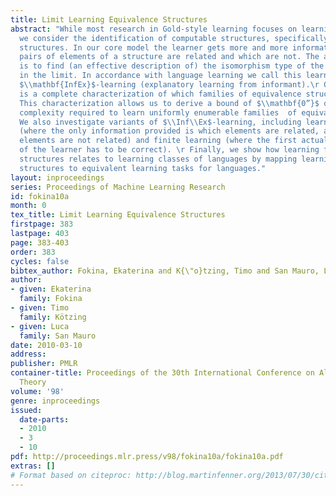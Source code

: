 ```yaml
---
title: Limit Learning Equivalence Structures
abstract: "While most research in Gold-style learning focuses on learning formal languages,
  we consider the identification of computable structures, specifically equivalence
  structures. In our core model the learner gets more and more information about which
  pairs of elements of a structure are related and which are not. The aim of the learner
  is to find (an effective description of) the isomorphism type of the structure presented
  in the limit. In accordance with language learning we call this learning criterion
  $\\mathbf{InfEx}$-learning (explanatory learning from informant).\r Our main contribution
  is a complete characterization of which families of equivalence structures are  $\\mathbf{InfEx}$-learnable.
  This characterization allows us to derive a bound of $\\mathbf{0”}$ on the computational
  complexity required to learn uniformly enumerable families  of equivalence structures.
  We also investigate variants of $\\Inf\\Ex$-learning, including learning from text
  (where the only information provided is which elements are related, and not which
  elements are not related) and finite learning (where the first actual conjecture
  of the learner has to be correct). \r Finally, we show how learning families of
  structures relates to learning classes of languages by mapping learning tasks for
  structures to equivalent learning tasks for languages."
layout: inproceedings
series: Proceedings of Machine Learning Research
id: fokina10a
month: 0
tex_title: Limit Learning Equivalence Structures
firstpage: 383
lastpage: 403
page: 383-403
order: 383
cycles: false
bibtex_author: Fokina, Ekaterina and K{\"o}tzing, Timo and San Mauro, Luca
author:
- given: Ekaterina
  family: Fokina
- given: Timo
  family: Kötzing
- given: Luca
  family: San Mauro
date: 2010-03-10
address: 
publisher: PMLR
container-title: Proceedings of the 30th International Conference on Algorithmic Learning
  Theory
volume: '98'
genre: inproceedings
issued:
  date-parts:
  - 2010
  - 3
  - 10
pdf: http://proceedings.mlr.press/v98/fokina10a/fokina10a.pdf
extras: []
# Format based on citeproc: http://blog.martinfenner.org/2013/07/30/citeproc-yaml-for-bibliographies/
---
```

